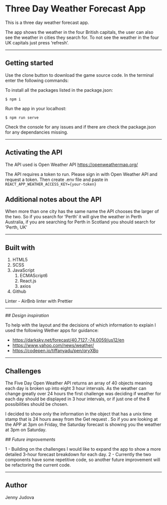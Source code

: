 # Three Day Weather Forecast App

This is a three day weather forecast app.

The app shows the weather in the four British capitals, the user can also see the weather in cities they search for. To not see the weather in the four UK capitals just press ‘refresh’.

---

## Getting started

Use the clone button to download the game source code. In the terminal enter the following commands:

To install all the packages listed in the package.json:

`$ npm i`

Run the app in your localhost:

`$ npm run serve`

Check the console for any issues and if there are check the package.json for any dependancies missing.

---

## Activating the API

The API used is Open Weather API https://openweathermap.org/

The API requires a token to run. Please sign in with Open Weather API and request a token. Then create .env file and paste in
`REACT_APP_WEATHER_ACCESS_KEY={your-token}`

## Additional notes about the API

When more than one city has the same name the API chooses the larger of the two. So if you search for ‘Perth’ it will give the weather in Perth Australia, if you are searching for Perth in Scotland you should search for ‘Perth, UK’

---

## Built with

1. HTML5
2. SCSS
3. JavaScript
   1. ECMAScript6
   2. React.js
   3. axios
4. Github

Linter - AirBnb linter with Prettier

---

_## Design inspiration_

To help with the layout and the decisions of which information to explain I used the following Wether apps for guidance:

- https://darksky.net/forecast/40.7127,-74.0059/us12/en
- https://www.yahoo.com/news/weather/
- https://codepen.io/tiffanyadu/pen/qryXBo

---

## Challenges

The Five Day Open Weather API returns an array of 40 objects meaning each day is broken up into eight 3 hour intervals. As the weather can change greatly over 24 hours the first challenge was deciding if weather for each day should be displayed in 3 hour intervals, or if just one of the 8 possibilities should be chosen.

I decided to show only the information in the object that has a unix time stamp that is 24 hours away from the Get request . So if you are looking at the APP at 3pm on Friday, the Saturday forecast is showing you the weather at 3pm on Saturday.

_## Future improvements_

1 - Building on the challenges I would like to expand the app to show a more detailed 3-hour forecast breakdown for each day.
2 - Currently the two components have some repetitive code, so another future improvement will be refactoring the current code.

---

## Author

Jenny Judova
